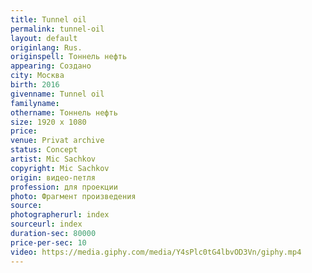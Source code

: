 ```yaml
---
title: Tunnel oil
permalink: tunnel-oil
layout: default
originlang: Rus.
originspell: Тоннель нефть
appearing: Создано
city: Москва
birth: 2016
givenname: Tunnel oil
familyname:
othername: Тоннель нефть
size: 1920 x 1080
price:
venue: Privat archive
status: Concept
artist: Mic Sachkov
copyright: Mic Sachkov
origin: видео-петля
profession: для проекции
photo: Фрагмент произведения
source:
photographerurl: index
sourceurl: index
duration-sec: 80000
price-per-sec: 10
video: https://media.giphy.com/media/Y4sPlc0tG4lbvOD3Vn/giphy.mp4
---
```

